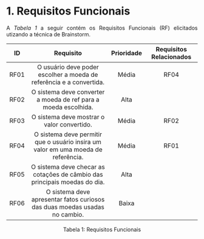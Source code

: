 # 1. Requisitos Funcionais

<p align="justify">A <i>Tabela 1</i> a seguir contém os Requisitos Funcionais (RF) elicitados utizando a técnica de Brainstorm.</p>

| ID   |                                 Requisito                                 | Prioridade | Requisitos Relacionados |
| :--: | :-----------------------------------------------------------------------: | :--------: | :---------: |
| RF01 |     O usuário deve poder escolher a moeda de referência e a convertida.            |  Média     |    RF04      |
| RF02 |     O sistema deve converter a moeda de ref para a moeda escolhida.                 |  Alta      |             |
| RF03 |     O sistema deve mostrar o valor convertido.                       |  Média    |     RF02      |
| RF04 |     O sistema deve permitir que o usuário insira um valor em uma moeda de referência.                             |      Média      |      RF01       |
| RF05 |     O sistema deve checar as cotaçôes de câmbio das principais moedas do dia.           |      Alta      |             |
| RF06 |     O sistema deve apresentar fatos curiosos das duas moedas usadas no cambio.          |      Baixa     |             |


<div style="text-align: center">
<p>Tabela 1: Requisitos Funcionais</p>
</div>
